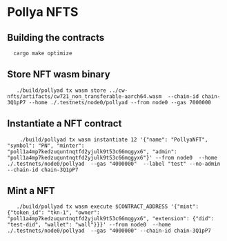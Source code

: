 # Pollya NFTS

## Building the contracts

```
  cargo make optimize
```

## Store NFT wasm binary

```
   ./build/pollyad tx wasm store ../cw-nfts/artifacts/cw721_non_transferable-aarch64.wasm  --chain-id chain-3Q1pP7 --home ./.testnets/node0/pollyad --from node0 --gas 7000000
```

## Instantiate a NFT contract

```
    ./build/pollyad tx wasm instantiate 12 '{"name": "PollyaNFT", "symbol": "PN", "minter": "poll1a4mp7kedzuquntnqtfd2yjulk9t53c66mqgyx6", "admin": "poll1a4mp7kedzuquntnqtfd2yjulk9t53c66mqgyx6"}' --from node0  --home ./.testnets/node0/pollyad  --gas "4000000"  --label "test" --no-admin --chain-id chain-3Q1pP7
```

## Mint a NFT

```
   ./build/pollyad tx wasm execute $CONTRACT_ADDRESS '{"mint": {"token_id": "tkn-1", "owner": "poll1a4mp7kedzuquntnqtfd2yjulk9t53c66mqgyx6", "extension": {"did": "test-did", "wallet": "wall"}}}' --from node0  --home ./.testnets/node0/pollyad  --gas "4000000" --chain-id chain-3Q1pP7
```
